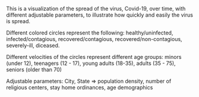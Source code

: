 This is a visualization of the spread of the virus, Covid-19,
over time, with different adjustable parameters, 
to illustrate how quickly and easily the virus is spread.

Different colored circles represent the following: 
healthy/uninfected, infected/contagious, recovered/contagious,
recovered/non-contagious, severely-ill, diceased.

Different velocities of the circles represent different age groups:
minors (under 12), teenagers (12 - 17), young adults (18-35), adults (35 - 75), seniors (older than 70)

Adjustable parameters: City, State => population density, number of religious centers, stay home ordinances,
age demographics


<!-- npm install -g webpack webpack-cli -->